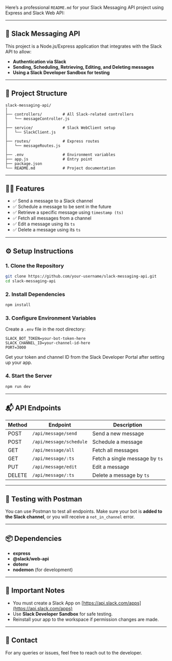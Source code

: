 Here’s a professional `README.md` for your Slack Messaging API project using Express and Slack Web API:

---

## 🚀 Slack Messaging API

This project is a Node.js/Express application that integrates with the Slack API to allow:

* **Authentication via Slack**
* **Sending, Scheduling, Retrieving, Editing, and Deleting messages**
* **Using a Slack Developer Sandbox for testing**

---

## 📁 Project Structure

```
slack-messaging-api/
│
├── controllers/         # All Slack-related controllers
│   └── messageController.js
│
├── service/             # Slack WebClient setup
│   └── SlackClient.js
│
├── routes/              # Express routes
│   └── messageRoutes.js
│
├── .env                 # Environment variables
├── app.js               # Entry point
├── package.json         
└── README.md            # Project documentation
```

---

## 🧑‍💻 Features

* ✅ Send a message to a Slack channel
* ✅ Schedule a message to be sent in the future
* ✅ Retrieve a specific message using `timestamp (ts)`
* ✅ Fetch all messages from a channel
* ✅ Edit a message using its `ts`
* ✅ Delete a message using its `ts`

---

## ⚙️ Setup Instructions

### 1. Clone the Repository

```bash
git clone https://github.com/your-username/slack-messaging-api.git
cd slack-messaging-api
```

### 2. Install Dependencies

```bash
npm install
```

### 3. Configure Environment Variables

Create a `.env` file in the root directory:

```env
SLACK_BOT_TOKEN=your-bot-token-here
SLACK_CHANNEL_ID=your-channel-id-here
PORT=3000
```

Get your token and channel ID from the Slack Developer Portal after setting up your app.

### 4. Start the Server

```bash
npm run dev
```

---

## 📬 API Endpoints

| Method | Endpoint                | Description                    |
| ------ | ----------------------- | ------------------------------ |
| POST   | `/api/message/send`     | Send a new message             |
| POST   | `/api/message/schedule` | Schedule a message             |
| GET    | `/api/message/all`      | Fetch all messages             |
| GET    | `/api/message/:ts`      | Fetch a single message by `ts` |
| PUT    | `/api/message/edit`     | Edit a message                 |
| DELETE | `/api/message/:ts`      | Delete a message by `ts`       |

---

## 🧪 Testing with Postman

You can use Postman to test all endpoints. Make sure your bot is **added to the Slack channel**, or you will receive a `not_in_channel` error.

---

## 📦 Dependencies

* **express**
* **@slack/web-api**
* **dotenv**
* **nodemon** (for development)

---

## 🧠 Important Notes

* You must create a Slack App on [https://api.slack.com/apps](https://api.slack.com/apps)
* Use **Slack Developer Sandbox** for safe testing.
* Reinstall your app to the workspace if permission changes are made.

---

## 📮 Contact

For any queries or issues, feel free to reach out to the developer.

